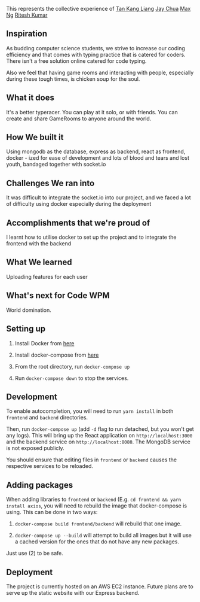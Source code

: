 This represents the collective experience of 
[Tan Kang Liang](https://github.com/tankangliang)
[Jay Chua](https://github.com/nopenotj)
[Max Ng](https://github.com/maxxng)
[Ritesh Kumar](https://github.com/rtshkmr)

## Inspiration
As budding computer science students, we strive to increase our coding efficiency and that comes with typing practice that is catered for coders. There isn't a free solution online catered for code typing.

Also we feel that having game rooms and interacting with people, especially during these tough times, is chicken soup for the soul.

## What it does
It's a better typeracer. You can play at it solo, or with friends. You can create and share GameRooms to anyone around the world.

## How We built it
Using mongodb as the database, express as backend, react as frontend, docker - ized for ease of development and lots of blood and tears and lost youth, bandaged together with socket.io

## Challenges We ran into
It was difficult to integrate the socket.io into our project, and we faced a lot of difficulty using docker especially during the deployment

## Accomplishments that we're proud of
I learnt how to utilise docker to set up the project and to integrate the frontend with the backend

## What We learned
Uploading features for each user

## What's next for Code WPM
World domination.


## Setting up

1. Install Docker from [here](https://docs.docker.com/install/)

1. Install docker-compose from [here](https://docs.docker.com/compose/install/)

1. From the root directory, run `docker-compose up`

1. Run `docker-compose down` to stop the services.

## Development

To enable autocompletion, you will need to run `yarn install` in both `frontend` and `backend` directories.

Then, run `docker-compose up` (add `-d` flag to run detached, but you won't get any logs). This will bring up the React application on `http://localhost:3000` and the backend service on `http://localhost:8080`. The MongoDB service is not exposed publicly.

You should ensure that editing files in `frontend` or `backend` causes the respective services to be reloaded.

## Adding packages

When adding libraries to `frontend` or `backend` (E.g. `cd frontend && yarn install axios`, you will need to rebuild the image that docker-compose is using. This can be done in two ways:

1. `docker-compose build frontend/backend` will rebuild that one image.

2. `docker-compose up --build` will attempt to build all images but it will use a cached version for the ones that do not have any new packages.

Just use (2) to be safe.

## Deployment

The project is currently hosted on an AWS EC2 instance. Future plans are to serve up the static website with our Express backend.
